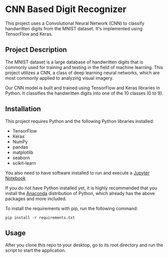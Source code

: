 # CNN Based Digit Recognizer 

This project uses a Convolutional Neural Network (CNN) to classify handwritten digits from the MNIST dataset. It's implemented using TensorFlow and Keras.

## Project Description

The MNIST dataset is a large database of handwritten digits that is commonly used for training and testing in the field of machine learning. This project utilizes a CNN, a class of deep learning neural networks, which are most commonly applied to analyzing visual imagery.

Our CNN model is built and trained using TensorFlow and Keras libraries in Python. It classifies the handwritten digits into one of the 10 classes (0 to 9).

## Installation 

This project requires Python and the following Python libraries installed:

- TensorFlow
- Keras
- NumPy
- pandas
- matplotlib
- seaborn
- scikit-learn

You also need to have software installed to run and execute a [Jupyter Notebook](http://ipython.org/notebook.html)

If you do not have Python installed yet, it is highly recommended that you install the [Anaconda](http://continuum.io/downloads) distribution of Python, which already has the above packages and more included.

To install the requirements with pip, run the following command:

```
pip install -r requirements.txt
```


## Usage

After you clone this repo to your desktop, go to its root directory and run the script to start the application.

